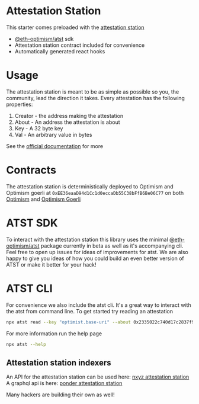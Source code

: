 # Attestation Station

This starter comes preloaded with the [attestation station](https://docs.n.xyz/reference/attestation-station)

- [@eth-optimism/atst](https://www.npmjs.com/package/@eth-optimism/atst) sdk
- Attestation station contract included for convenience
- Automatically generated react hooks

# Usage

The attestation station is meant to be as simple as possible so you, the community, lead the direction it takes. Every attestation has the following properties:

1. Creator - the address making the attestation
2. About - An address the attestation is about
3. Key - A 32 byte key
4. Val - An arbitrary value in bytes

See the [official documentation](https://docs.n.xyz/reference/attestation-station) for more

# Contracts

The attestation station is deterministically deployed to Optimism and Optimism goerli at `0xEE36eaaD94d1Cc1d0eccaDb55C38bFfB6Be06C77` on both [Optimism](https://optimistic.etherscan.io/address/0xEE36eaaD94d1Cc1d0eccaDb55C38bFfB6Be06C77) and [Optimism Goerli](https://goerli-optimism.etherscan.io/address/0xee36eaad94d1cc1d0eccadb55c38bffb6be06c77)

# ATST SDK

To interact with the attestation station this library uses the minimal [@eth-optimism/atst](https://www.npmjs.com/package/@eth-optimism/atst) package currently in beta as well as it's accompanying cli. Feel free to open up issues for ideas of improvements for atst. We are also happy to give you ideas of how you could build an even better version of ATST or make it better for your hack!

# ATST CLI

For convenience we also include the atst cli. It's a great way to interact with the atst from command line. To get started try reading an attestation

```bash
npx atst read --key "optimist.base-uri" --about 0x2335022c740d17c2837f9C884Bfe4fFdbf0A95D5 --creator 0x60c5C9c98bcBd0b0F2fD89B24c16e533BaA8CdA3
```

For more information run the help page

```bash
npx atst --help
```

## Attestation station indexers

An API for the attestation station can be used here: [nxyz attestation station](https://docs.n.xyz/reference/attestation-station)
A graphql api is here: [ponder attestation station](<https://attestation-station-api-production.up.railway.app/graphql?query=%7B%0A%20%20attestations(where%3A%20%7B%20creator%3A%20%220x60c5C9c98bcBd0b0F2fD89B24c16e533BaA8CdA3%22%20%7D)%20%7B%0A%20%20%20%20id%0A%20%20%20%20creator%0A%20%20%20%20about%0A%20%20%20%20key%0A%20%20%20%20val%0A%20%20%7D%0A%7D%0A%0A>)

Many hackers are building their own as well!
